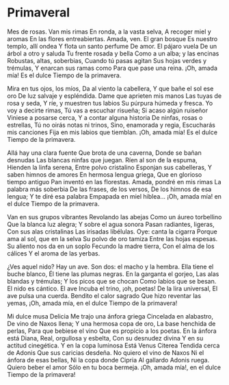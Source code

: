 # Primaveral

Mes de rosas. Van mis rimas
En ronda, a la vasta selva,
A recoger miel y aromas
En las flores entreabiertas.
Amada, ven. El gran bosque
Es nuestro templo, allí ondea
Y flota un santo perfume
De amor. El pájaro vuela
De un árbol a otro y saluda
Tu frente rosada y bella
Como a un alba; y las encinas
Robustas, altas, soberbias,
Cuando tú pasas agitan
Sus hojas verdes y trémulas,
Y enarcan sus ramas como
Para que pase una reina.
¡Oh, amada mía! Es el dulce
Tiempo de la primavera.

Mira en tus ojos, los míos,
Da al viento la cabellera,
Y que bañe el sol ese oro
De luz salvaje y espléndida.
Dame que aprieten mis manos
Las tuyas de rosa y seda,
Y ríe, y muestren tus labios
Su púrpura húmeda y fresca.
Yo voy a decirte rimas,
Tú vas a escuchar risueña;
Si acaso algún ruiseñor
Viniese a posarse cerca,
Y a contar alguna historia
De ninfas, rosas o estrellas,
Tú no oirás notas ni trinos,
Sino, enamorada y regia,
Escucharás mis canciones
Fija en mis labios que tiemblan.
¡Oh, amada mía! Es el dulce
Tiempo de la primavera.

Allá hay una clara fuente
Que brota de una caverna,
Donde se bañan desnudas
Las blancas ninfas que juegan.
Ríen al son de la espuma,
Hienden la linfa serena,
Entre polvo cristalino
Esponjan sus cabelleras,
Y saben himnos de amores
En hermosa lengua griega,
Que en glorioso tiempo antiguo
Pan inventó en las florestas.
Amada, pondré en mis rimas
La palabra más soberbia
De las frases, de los versos,
De los himnos de esa lengua;
Y te diré esa palabra
Empapada en miel hiblea...
¡Oh, amada mía! en el dulce
Tiempo de la primavera.

Van en sus grupos vibrantes
Revolando las abejas
Como un áureo torbellino
Que la blanca luz alegra;
Y sobre el agua sonora
Pasan radiantes, ligeras,
Con sus alas cristalinas
Las irisadas libélulas.
Oye: canta la cigarra
Porque ama al sol, que en la selva
Su polvo de oro tamiza
Entre las hojas espesas.
Su aliento nos da en un soplo
Fecundo la madre tierra,
Con el alma de los cálices
Y el aroma de las yerbas.

¿Ves aquel nido? Hay un ave.
Son dos: el macho y la hembra.
Ella tiene el buche blanco,
Él tiene las plumas negras.
En la garganta el gorjeo,
Las alas blandas y trémulas;
Y los picos que se chocan
Como labios que se besan.
El nido es cántico. El ave
Incuba el trino, ¡oh, poetas!
De la lira universal,
El ave pulsa una cuerda.
Bendito el calor sagrado
Que hizo reventar las yemas,
¡Oh, amada mía, en el dulce
Tiempo de la primavera!

Mi dulce musa Delicia
Me trajo una ánfora griega
Cincelada en alabastro,
De vino de Naxos llena;
Y una hermosa copa de oro,
La base henchida de perlas,
Para que bebiese el vino
Que es propicio a los poetas.
En la ánfora está Diana,
Real, orgullosa y esbelta,
Con su desnudez divina
Y en su actitud cinegética.
Y en la copa luminosa
Está Venus Citerea
Tendida cerca de Adonis
Que sus caricias desdeña.
No quiero el vino de Naxos
Ni el ánfora de esas bellas,
Ni la copa donde Cipria
Al gallardo Adonis ruega.
Quiero beber el amor
Sólo en tu boca bermeja.
¡Oh, amada mía!, en el dulce
Tiempo de la primavera!